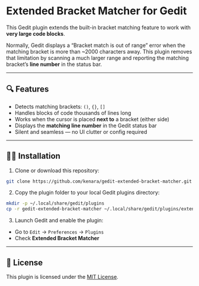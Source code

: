 # Extended Bracket Matcher for Gedit

This Gedit plugin extends the built-in bracket matching feature to work with **very large code blocks**.

Normally, Gedit displays a “Bracket match is out of range” error when the matching bracket is more than ~2000 characters away. This plugin removes that limitation by scanning a much larger range and reporting the matching bracket’s **line number** in the status bar.

---

## 🔍 Features

- Detects matching brackets: `()`, `{}`, `[]`
- Handles blocks of code thousands of lines long
- Works when the cursor is placed **next to** a bracket (either side)
- Displays the **matching line number** in the Gedit status bar
- Silent and seamless — no UI clutter or config required

---

## 🧑‍💻 Installation

1. Clone or download this repository:

```bash
git clone https://github.com/kenara/gedit-extended-bracket-matcher.git
```

2. Copy the plugin folder to your local Gedit plugins directory:

```bash
mkdir -p ~/.local/share/gedit/plugins
cp -r gedit-extended-bracket-matcher ~/.local/share/gedit/plugins/extendedbrackets
```

3. Launch Gedit and enable the plugin:

- Go to `Edit` → `Preferences` → `Plugins`
- Check **Extended Bracket Matcher**

---

## 📝 License

This plugin is licensed under the [MIT License](LICENSE).
